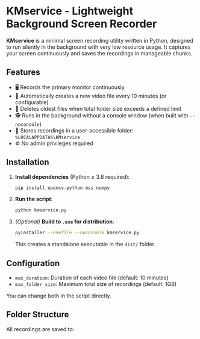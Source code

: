 # KMservice - Lightweight Background Screen Recorder

**KMservice** is a minimal screen recording utility written in Python, designed to run silently in the background with very low resource usage. It captures your screen continuously and saves the recordings in manageable chunks.

## Features

- 🖥️ Records the primary monitor continuously
- 🔁 Automatically creates a new video file every 10 minutes (or configurable)
- 🧹 Deletes oldest files when total folder size exceeds a defined limit
- 🕵️ Runs in the background without a console window (when built with `--noconsole`)
- 📁 Stores recordings in a user-accessible folder:  
  `%LOCALAPPDATA%\KMservice`
- ⚙️ No admin privileges required

## Installation

1. **Install dependencies** (Python ≥ 3.8 required):

    ```bash
    pip install opencv-python mss numpy
    ```

2. **Run the script**:

    ```bash
    python kmservice.py
    ```

3. *(Optional)* **Build to `.exe` for distribution**:

    ```bash
    pyinstaller --onefile --noconsole kmservice.py
    ```

    This creates a standalone executable in the `dist/` folder.

## Configuration

- `max_duration`: Duration of each video file (default: 10 minutes)
- `max_folder_size`: Maximum total size of recordings (default: 1GB)

You can change both in the script directly.

## Folder Structure

All recordings are saved to:
